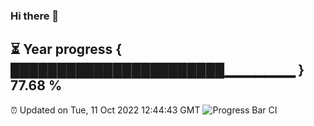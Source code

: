 ### Hi there 👋
⏳ Year progress { ███████████████████████▁▁▁▁▁▁▁ } 77.68 %
---
⏰ Updated on Tue, 11 Oct 2022 12:44:43 GMT
![Progress Bar CI](https://github.com/liununu/liununu/workflows/Progress%20Bar%20CI/badge.svg)
